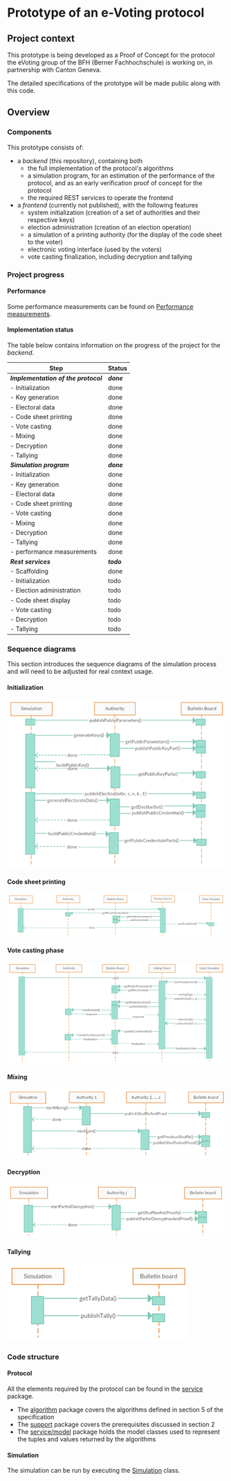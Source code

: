 # Prototype of an e-Voting protocol

## Project context

This prototype is being developed as a Proof of Concept for the protocol the eVoting group
of the BFH (Berner Fachhochschule) is working on, in partnership with Canton Geneva.

The detailed specifications of the prototype will be made public along with this code.

## Overview

### Components

This prototype consists of:

- a _backend_ (this repository), containing both
    - the full implementation of the protocol's algorithms
    - a simulation program, for an estimation of the performance of the protocol, and as an early
    verification proof of concept for the protocol
    - the required REST services to operate the frontend
- a _frontend_ (currently not published), with the following features
    - system initialization (creation of a set of authorities and their respective keys)
    - election administration (creation of an election operation)
    - a simulation of a printing authority (for the display of the code sheet to the voter)
    - electronic voting interface (used by the voters)
    - vote casting finalization, including decryption and tallying

### Project progress

#### Performance

Some performance measurements can be found on [Performance measurements](Performance%20measurements.md).

#### Implementation status

The table below contains information on the progress of the project for the _backend_.

| Step                                    | Status               |
| --------------------------------------- | -------------------- |
| **_Implementation of the protocol_**    | **_done_**        |
| - Initialization                        | done                 |
| - Key generation                        | done                 |
| - Electoral data                        | done                 |
| - Code sheet printing                   | done                 |
| - Vote casting                          | done                 |
| - Mixing                                | done                 |
| - Decryption                            | done                 |
| - Tallying                              | done                 |
| **_Simulation program_**                | **_done_**           |
| - Initialization                        | done                 |
| - Key generation                        | done                 |
| - Electoral data                        | done                 |
| - Code sheet printing                   | done                 |
| - Vote casting                          | done                 |
| - Mixing                                | done                 |
| - Decryption                            | done                 |
| - Tallying                              | done                 |
| - performance measurements              | done                 |
| **_Rest services_**                     | **_todo_**           |
| - Scaffolding                           | done                 |
| - Initialization                        | todo                 |
| - Election administration               | todo                 |
| - Code sheet display                    | todo                 |
| - Vote casting                          | todo                 |
| - Decryption                            | todo                 |
| - Tallying                              | todo                 |

### Sequence diagrams

This section introduces the sequence diagrams of the simulation process and will need to be adjusted for
real context usage.

#### Initialization

![Initialization sequence diagram](src/main/java/ch/ge/ve/protopoc/service/simulation/Initialization%20-%20sequence%20diagram.png)

#### Code sheet printing

![Code sheet printing sequence diagram](src/main/java/ch/ge/ve/protopoc/service/simulation/Print%20Code%20Sheets%20-%20sequence%20diagram.png)

#### Vote casting phase

![Vote casting sequence diagram](src/main/java/ch/ge/ve/protopoc/service/simulation/Voting%20Phase%20-%20sequence%20diagram.png)

#### Mixing

![Mixing sequence diagram](src/main/java/ch/ge/ve/protopoc/service/simulation/Mixing%20-%20sequence%20diagram.png)

#### Decryption

![Decryption sequence diagram](src/main/java/ch/ge/ve/protopoc/service/simulation/Decryption%20-%20sequence%20diagram.png)

#### Tallying

![Tallying sequence diagram](src/main/java/ch/ge/ve/protopoc/service/simulation/Tallying%20-%20sequence%20diagram.png)

### Code structure

#### Protocol

All the elements required by the protocol can be found in the [service](src/main/java/ch/ge/ve/protopoc/service) 
package.
- The [algorithm](src/main/java/ch/ge/ve/protopoc/service/algorithm) package covers the algorithms defined in section 5 
of the specification
- The [support](src/main/java/ch/ge/ve/protopoc/service/support) package covers the prerequisites discussed in section 2
- The [service/model](src/main/java/ch/ge/ve/protopoc/service/model) package holds the model classes used to represent 
the tuples and values returned by the algorithms

#### Simulation

The simulation can be run by executing the 
[Simulation](src/main/java/ch/ge/ve/protopoc/service/simulation/Simulation.java) class.